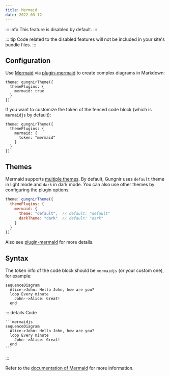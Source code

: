 ```yaml
---
title: Mermaid
date: 2022-03-12
---
```


::: info
This feature is disabled by default.
:::

::: tip
Code related to the disabled features will not be included in your site's bundle files.
:::


## Configuration

Use [Mermaid](https://mermaid-js.github.io) via [plugin-mermaid](/docs/plugins/mermaid.md) to create complex diagrams in Markdown:

```js{3}
theme: gungnirTheme({
  themePlugins: {
    mermaid: true
  }
})
```

If you want to customize the token of the fenced code block (which is `mermaidjs` by default):

```js{4}
theme: gungnirTheme({
  themePlugins: {
    mermaid: {
      token: "mermaid"
    }
  }
})
```


## Themes

Mermaid supports [multiple themes](https://github.com/mermaid-js/mermaid/tree/develop/src/themes). By default, Gungnir uses `default` theme in light mode and `dark` in dark mode. You can also use other themes by configuring the plugin options:

```js
theme: gungnirTheme({
  themePlugins: {
    mermaid: {
      theme: "default",  // default: "default"
      darkTheme: "dark"  // default: "dark"
    }
  }
})
```

Also see [plugin-mermaid](/docs/plugins/mermaid.html#options) for more details.


## Syntax

The token info of the code block should be `mermaidjs` (or your custom one), for example:

```mermaidjs
sequenceDiagram
  Alice->John: Hello John, how are you?
  loop Every minute
    John-->Alice: Great!
  end
```

::: details Code
~~~
```mermaidjs
sequenceDiagram
  Alice->John: Hello John, how are you?
  loop Every minute
    John-->Alice: Great!
  end
```
~~~
:::

Refer to the [documentation of Mermaid](https://mermaid-js.github.io) for more information.
